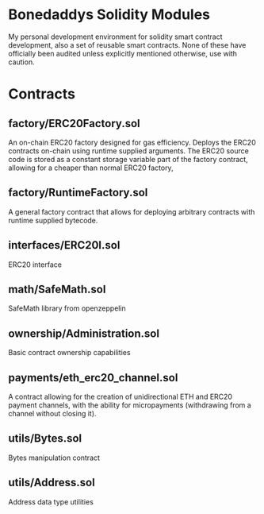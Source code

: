 # Bonedaddys Solidity Modules

My personal development environment for solidity smart contract development, also a set of reusable smart contracts. None of these have officially been audited unless explicitly mentioned otherwise, use with caution.

# Contracts

## factory/ERC20Factory.sol

An on-chain ERC20 factory designed for gas efficiency. Deploys the ERC20 contracts on-chain using runtime supplied arguments. The ERC20 source code is stored as a constant storage variable part of the factory contract, allowing for a cheaper than normal ERC20 factory,

## factory/RuntimeFactory.sol

A general factory contract that allows for deploying arbitrary contracts with runtime supplied bytecode.

## interfaces/ERC20I.sol

ERC20 interface

## math/SafeMath.sol

SafeMath library from openzeppelin

## ownership/Administration.sol

Basic contract ownership capabilities

## payments/eth_erc20_channel.sol

A contract allowing for the creation of unidirectional ETH and ERC20 payment channels, with the ability for micropayments (withdrawing from a channel without closing it).

## utils/Bytes.sol

Bytes manipulation contract

## utils/Address.sol

Address data type utilities